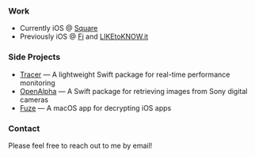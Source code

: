 ### Work
- Currently iOS @ [Square](https://squareup.com)
- Previously iOS @ [Fi](tryfi.com) and [LIKEtoKNOW.it](https://www.shopltk.com)

### Side Projects
- [Tracer](https://github.com/colealanroberts/Tracer) — A lightweight Swift package for real-time performance monitoring
- [OpenAlpha](https://github.com/colealanroberts/OpenAlpha) — A Swift package for retrieving images from Sony digital cameras
- [Fuze](https://twitter.com/citadeldotsh) — A macOS app for decrypting iOS apps

### Contact
Please feel free to reach out to me by email!
